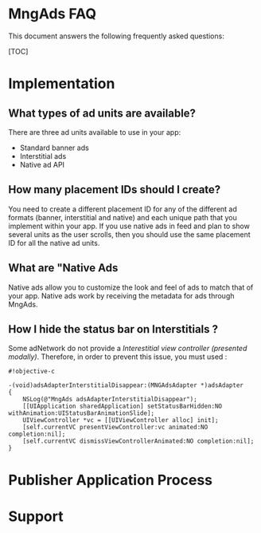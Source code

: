 # MngAds FAQ #

This document answers the following frequently asked questions:

[TOC]
# Implementation #
## What types of ad units are available? ##
There are three ad units available to use in your app:

 - Standard banner ads
 - Interstitial ads
 - Native ad API

## How many placement IDs should I create? ##
You need to create a different placement ID for any of the different ad formats (banner, interstitial and native) and each unique path that you implement within your app. 
If you use native ads in feed and plan to show several units as the user scrolls, then you should use the same placement ID for all the native ad units.
## What are "Native Ads ##
Native ads allow you to customize the look and feel of ads to match that of your app. Native ads work by receiving the metadata for ads through MngAds.

## How I hide the status bar on Interstitials ? ##
Some adNetwork do not provide a *Interestitial view controller (presented modally)*. Therefore, in order to prevent  this issue, you must used : 



```
#!objective-c

-(void)adsAdapterInterstitialDisappear:(MNGAdsAdapter *)adsAdapter
{
    NSLog(@"MngAds adsAdapterInterstitialDisappear");
    [[UIApplication sharedApplication] setStatusBarHidden:NO withAnimation:UIStatusBarAnimationSlide];
    UIViewController *vc = [[UIViewController alloc] init];
    [self.currentVC presentViewController:vc animated:NO completion:nil];
    [self.currentVC dismissViewControllerAnimated:NO completion:nil];
}
```

# Publisher Application Process #
# Support #